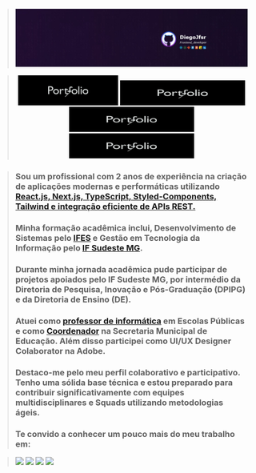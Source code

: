 > 
> ![](https://github.com/Diegojfsr/Diegojfsr/blob/main/Header/Capa.jpg)

<div style="text-align: center;">
  
>  [<img src="https://github.com/Diegojfsr/Diegojfsr/blob/main/Header/img/Portifolio.jpg" height="60px" width="200px"></a>](https://diegojfsr.myportfolio.com/)
>  [<img src="https://github.com/Diegojfsr/Diegojfsr/blob/main/Header/img/Portifolio.jpg" height="50px" width="250px"></a>](https://diegojfsr.myportfolio.com/)
>  [<img src="https://github.com/Diegojfsr/Diegojfsr/blob/main/Header/img/Portifolio.jpg" height="50px" width="250px"></a>](https://diegojfsr.myportfolio.com/)
>  [<img src="https://github.com/Diegojfsr/Diegojfsr/blob/main/Header/img/Portifolio.jpg" height="50px" width="250px"></a>](https://diegojfsr.myportfolio.com/)
</div>

<!--
> <div style="text-align: center;">
> <a href="https://diegojfsr.myportfolio.com/" style="margin: 10px; text-decoration: none;"><img src="https://github.com/Diegojfsr/Diegojfsr/blob/main/Header/img/Portifolio.jpg" width="200" /></a>
> <a href="https://diegojfsr.myportfolio.com/" style="margin: 10px; text-decoration: none;"><img src="https://github.com/Diegojfsr/Diegojfsr/blob/main/Header/img/Portifolio.jpg" width="200" /></a>
> <a href="https://diegojfsr.myportfolio.com/" style="margin: 10px; text-decoration: none;"><img src="https://github.com/Diegojfsr/Diegojfsr/blob/main/Header/img/Portifolio.jpg" width="200" /></a>
> <a href="https://diegojfsr.myportfolio.com/" style="margin: 10px; text-decoration: none;"><img src="https://github.com/Diegojfsr/Diegojfsr/blob/main/Header/img/Portifolio.jpg" width="200" /></a>
> </div>

-->




> ### Sou um profissional com 2 anos de experiência na criação de aplicações modernas e performáticas utilizando [React.js, Next.js, TypeScript, Styled-Components, Tailwind e integração eficiente de APIs REST. ]()
>
> ### Minha formação acadêmica inclui, Desenvolvimento de Sistemas pelo [IFES](https://alegre.ifes.edu.br/) e Gestão em Tecnologia da Informação pelo [IF Sudeste MG](https://www.ifsudestemg.edu.br/muriae).
> ### Durante minha jornada acadêmica pude participar de projetos apoiados pelo IF Sudeste MG, por intermédio da Diretoria de Pesquisa, Inovação e Pós-Graduação (DPIPG) e da Diretoria de Ensino (DE).
>
> ### Atuei como [professor de informática]() em Escolas Públicas e como [Coordenador]() na Secretaria Municipal de Educação. Além disso participei como UI/UX Designer Colaborator na Adobe.
> 
> ### Destaco-me pelo meu perfil colaborativo e participativo. Tenho uma sólida base técnica e estou preparado para contribuir significativamente com equipes multidisciplinares e Squads utilizando metodologias ágeis.
> 
> ### Te convido a conhecer um pouco mais do meu trabalho em:

> <!-- Tag centralizadora das Badges -->
> <div style="text-align: center;">
  
>  [<img src="https://img.shields.io/badge/Portfolio-255E63?style=for-the-badge&logo=About.me&logoColor=white" height="40"></a>](https://diegojfsr.myportfolio.com/)
>  [<img src="https://img.shields.io/badge/LinkedIn-0077B5?style=for-the-badge&logo=linkedin&logoColor=white" height="40"></a>](https://www.linkedin.com/in/diegojfsr/)
>  [<img src="https://img.shields.io/badge/Medium-12100E?style=for-the-badge&logo=medium&logoColor=white" height="40"></a>](https://medium.com/@diegojfsr)
>  [<img src="https://img.shields.io/badge/Behance-0054F7?style=for-the-badge&logo=behance&logoColor=white" height="40"></a>](https://www.behance.net/diegojfsr)

>  </div>
